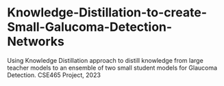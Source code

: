 # Knowledge-Distillation-to-create-Small-Galucoma-Detection-Networks
Using Knowledge Distillation approach to distill knowledge from large teacher models to an ensemble of two small student models for Glaucoma Detection. CSE465 Project, 2023

